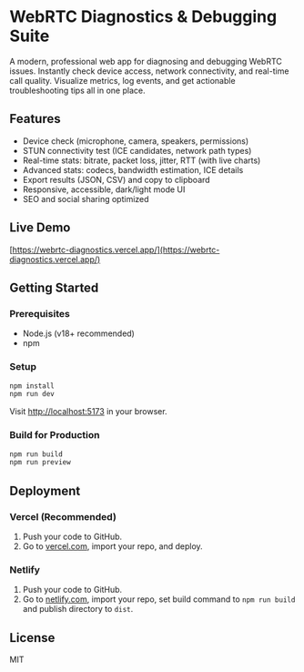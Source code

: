 # WebRTC Diagnostics & Debugging Suite

A modern, professional web app for diagnosing and debugging WebRTC issues. Instantly check device access, network connectivity, and real-time call quality. Visualize metrics, log events, and get actionable troubleshooting tips all in one place.

## Features
- Device check (microphone, camera, speakers, permissions)
- STUN connectivity test (ICE candidates, network path types)
- Real-time stats: bitrate, packet loss, jitter, RTT (with live charts)
- Advanced stats: codecs, bandwidth estimation, ICE details
- Export results (JSON, CSV) and copy to clipboard
- Responsive, accessible, dark/light mode UI
- SEO and social sharing optimized

## Live Demo
[https://webrtc-diagnostics.vercel.app/](https://webrtc-diagnostics.vercel.app/)

## Getting Started

### Prerequisites
- Node.js (v18+ recommended)
- npm

### Setup
```bash
npm install
npm run dev
```
Visit [http://localhost:5173](http://localhost:5173) in your browser.

### Build for Production
```bash
npm run build
npm run preview
```

## Deployment
### Vercel (Recommended)
1. Push your code to GitHub.
2. Go to [vercel.com](https://vercel.com/), import your repo, and deploy.

### Netlify
1. Push your code to GitHub.
2. Go to [netlify.com](https://netlify.com/), import your repo, set build command to `npm run build` and publish directory to `dist`.

## License
MIT
